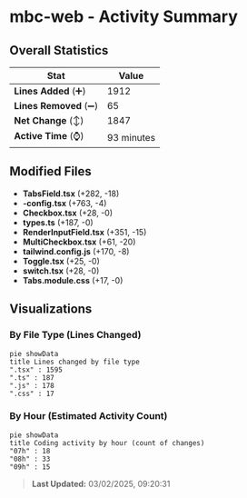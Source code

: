 # mbc-web - Activity Summary 

## Overall Statistics

| Stat                   | Value                                                             |
| ---------------------- | ----------------------------------------------------------------- |
| **Lines Added** (➕)   | 1912                                          |
| **Lines Removed** (➖) | 65                                        |
| **Net Change** (↕)    | 1847                |
| **Active Time** (⌚)   | 93 minutes |


## Modified Files
- **TabsField.tsx** (+282, -18)
- **-config.tsx** (+763, -4)
- **Checkbox.tsx** (+28, -0)
- **types.ts** (+187, -0)
- **RenderInputField.tsx** (+351, -15)
- **MultiCheckbox.tsx** (+61, -20)
- **tailwind.config.js** (+170, -8)
- **Toggle.tsx** (+25, -0)
- **switch.tsx** (+28, -0)
- **Tabs.module.css** (+17, -0)

## Visualizations

### By File Type (Lines Changed)

```mermaid
pie showData
title Lines changed by file type
".tsx" : 1595
".ts" : 187
".js" : 178
".css" : 17
```

### By Hour (Estimated Activity Count)

```mermaid
pie showData
title Coding activity by hour (count of changes)
"07h" : 18
"08h" : 33
"09h" : 15
```


> **Last Updated:** 03/02/2025, 09:20:31